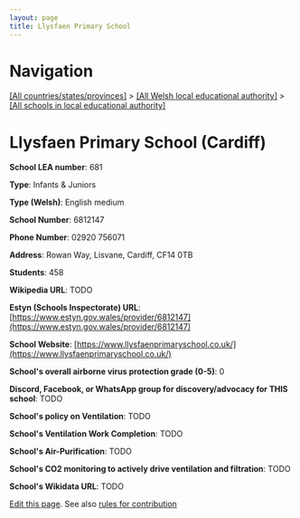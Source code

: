 ```yaml
---
layout: page
title: Llysfaen Primary School
---
```

# Navigation

[[All countries/states/provinces]](../../..) > [[All Welsh local educational authority]](../..) > [[All schools in local educational authority]](..)

# Llysfaen Primary School (Cardiff)

**School LEA number**: 681

**Type**: Infants & Juniors

**Type (Welsh)**: English medium

**School Number**: 6812147

**Phone Number**: 02920 756071

**Address**: Rowan Way, Lisvane, Cardiff, CF14 0TB

**Students**: 458

**Wikipedia URL**: TODO

**Estyn (Schools Inspectorate) URL**: [https://www.estyn.gov.wales/provider/6812147](https://www.estyn.gov.wales/provider/6812147)

**School Website**: [https://www.llysfaenprimaryschool.co.uk/](https://www.llysfaenprimaryschool.co.uk/)

**School's overall airborne virus protection grade (0-5)**: 0

**Discord, Facebook, or WhatsApp group for discovery/advocacy for THIS school**: TODO

**School's policy on Ventilation**: TODO

**School's Ventilation Work Completion**: TODO

**School's Air-Purification**: TODO

**School's CO2 monitoring to actively drive ventilation and filtration**: TODO

**School's Wikidata URL**: TODO




[Edit this page](https://github.com/ventilate-schools/Wales/edit/prif/./Cardiff/Llysfaen_Primary_School.md). See also [rules for contribution](../../../contribution-rules/)
